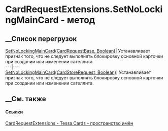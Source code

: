 # CardRequestExtensions.SetNoLockingMainCard - метод
##  __Список перегрузок
[SetNoLockingMainCard(CardRequestBase,
Boolean)](M_Tessa_Cards_CardRequestExtensions_SetNoLockingMainCard.htm)|
Устанавливает признак того, что не следует выполнять блокировку основной
карточки при создании или изменении сателлита.  
---|---  
[SetNoLockingMainCard(CardStoreRequest,
Boolean)](M_Tessa_Cards_CardRequestExtensions_SetNoLockingMainCard_1.htm)|
Устанавливает признак того, что не следует выполнять блокировку основной
карточки при создании или изменении сателлита.  
## __См. также
#### Ссылки
[CardRequestExtensions - ](T_Tessa_Cards_CardRequestExtensions.htm)
[Tessa.Cards - пространство имён](N_Tessa_Cards.htm)
